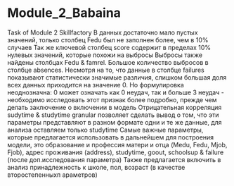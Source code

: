 # Module_2_Babaina
Task of Module 2 Skillfactory
В данных достаточно мало пустых значений, только столбец Fedu был не заполнен более, чем в 10% случаев
Так же ключевой столбец score содержит в пределах 10% нулевых значений, которые похожи на выбросы
Выбросы также найдены столбцах Fedu & famrel. Большое количество выбросов в столбце absences.
Несмотря на то, что данные в столбце failures показывают статистически значимые различия, слишком большая доля всех данных приходится на значение 0. Но формулировка неоднозначна: 0 может означать как 0 неудач, так и больше 3 неудач - необходимо исследовать этот признак более подробно, прежде чем делать заключение о включении в модель
Отрицательная корреляция sudytime & studytime granular позволяет сделать вывод о том, что эти параметры представляют в разном формате одни и те же данные, для анализа оставляем только studytime
Самые важные параметры, которые предлагается использовать в дальнейшем для построения модели, это образование и профессия матери и отца (Medu, Fedu, Mjob, Fjob), адрес проживания (address), studytime, goout, schoolsup & failure (после доп.исследования параметра)
Также предлагается включить в анализ принадлежность к школе, пол, возраст (в качестве второстепенныхп араметров)
